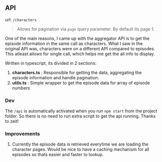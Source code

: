 ## API
url: `/characters`

> Allows for pagination via `page` query parameter. By default its page 1.

One of the main reasons, I came up with the aggregator API is to get the episode information in the same call as characters. What I saw in the original API was, characters were on a different API compared to episodes. This atleast allows for single call, which helps me get the all info to display.

Written in typescript, its divided in 2 sections:

1. **characters.ts** : Responsible for getting the data, aggregating the episode information and handle pagination.
2. **utils.ts** : Simple wrapper to get the episode data for array of episode numbers

### Dev

The `/api` is automatically activated when you run `npm start` from the project folder. So there is no need to run extra script to get the api running. Thanks to zeit!

### Improvements

1. Currently the episode data is retrieved everytime we are loading the character pages. Would be nice to have a caching mechanism for all episodes so thats easier and faster to lookup.